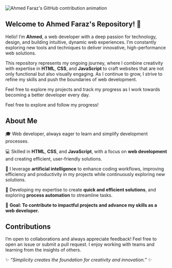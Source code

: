 <picture align="center">
  <source media="(prefers-color-scheme: dark)" srcset="https://raw.githubusercontent.com/your-username/your-repository/main/path-to-image/snake-dark.svg">
  <source media="(prefers-color-scheme: light)" srcset="https://raw.githubusercontent.com/your-username/your-repository/main/path-to-image/snake-light.svg">
  <img align="center" alt="Ahmed Faraz's GitHub contribution animation" src="https://raw.githubusercontent.com/your-username/your-repository/main/path-to-image/snake.svg">
</picture>



## Welcome to Ahmed Faraz's Repository! 🚀

Hello! I’m **Ahmed**, a web developer with a deep passion for technology, design, and building intuitive, dynamic web experiences. I’m constantly exploring new tools and techniques to deliver innovative, high-performance web solutions.

This repository represents my ongoing journey, where I combine creativity with expertise in **HTML**, **CSS**, and **JavaScript** to craft websites that are not only functional but also visually engaging. As I continue to grow, I strive to refine my skills and push the boundaries of web development.

Feel free to explore my projects and track my progress as I work towards becoming a better developer every day.

Feel free to explore and follow my progress!

## About Me
🎓 Web developer, always eager to learn and simplify development processes.

💻 Skilled in **HTML**, **CSS**, and **JavaScript**, with a focus on **web development** and creating efficient, user-friendly solutions.

🤖 I leverage **artificial intelligence** to enhance coding workflows, improving efficiency and productivity in my projects while continuously exploring new solutions.

🌱 Developing my expertise to create **quick and efficient solutions**, and exploring **process automation** to streamline tasks.

🎯 **Goal: To contribute to impactful projects and advance my skills as a web developer.**

## Contributions
 
I’m open to collaborations and always appreciate feedback! Feel free to open an issue or submit a pull request. I enjoy working with teams and learning from the insights of others.

✨ _“Simplicity creates the foundation for creativity and innovation.”_ ✨





